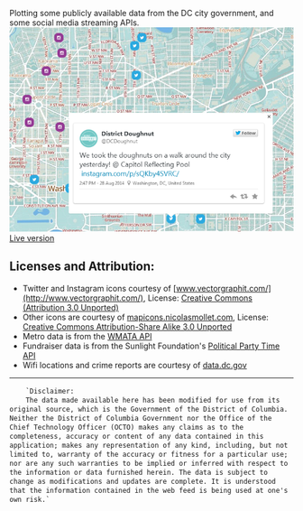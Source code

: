Plotting some publicly available data from the DC city government, and some social media streaming APIs.
![](/public/images/dcmap_ss.png "screen")
[Live version](http://dcmap.herokuapp.com)

Licenses and Attribution:
-------------------------
- Twitter and Instagram icons courtesy of [www.vectorgraphit.com/](http://www.vectorgraphit.com/), License: [Creative Commons (Attribution 3.0 Unported)](http://creativecommons.org/licenses/by/3.0/)
- Other icons are courtesy of [mapicons.nicolasmollet.com](http://mapicons.nicolasmollet.com/), License: [Creative Commons Attribution-Share Alike 3.0 Unported](http://creativecommons.org/licenses/by-sa/3.0/)
- Metro data is from the [WMATA API](http://developer.wmata.com/)
- Fundraiser data is from the Sunlight Foundation's [Political Party Time API](http://tryit.sunlightfoundation.com/partytime)
- Wifi locations and crime reports are courtesy of [data.dc.gov](http://data.dc.gov) 
***
        `Disclaimer:
        The data made available here has been modified for use from its original source, which is the Government of the District of Columbia. Neither the District of Columbia Government nor the Office of the Chief Technology Officer (OCTO) makes any claims as to the completeness, accuracy or content of any data contained in this application; makes any representation of any kind, including, but not limited to, warranty of the accuracy or fitness for a particular use; nor are any such warranties to be implied or inferred with respect to the information or data furnished herein. The data is subject to change as modifications and updates are complete. It is understood that the information contained in the web feed is being used at one's own risk.`
